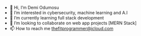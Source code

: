 - 👋 Hi, I’m Demi Odumosu
- 👀 I’m interested in cybersecurity, machine learning and A.I
- 🌱 I’m currently learning full stack development
- 💞️ I’m looking to collaborate on web app projects [MERN Stack]
- 📫 How to reach me thefitprogrammer@icloud.com

<!---
Raekwon-OG/Raekwon-OG is a ✨ special ✨ repository because its `README.md` (this file) appears on your GitHub profile.
You can click the Preview link to take a look at your changes.
--->
